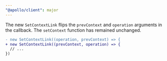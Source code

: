```yaml
---
"@apollo/client": major
---
```


The new `SetContextLink` flips the `prevContext` and `operation` arguments in the callback. The `setContext` function has remained unchanged.

```diff
- new SetContextLink((operation, prevContext) => {
+ new SetContextLink((prevContext, operation) => {
  // ...
})
```
